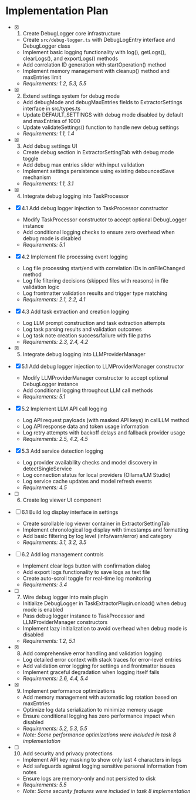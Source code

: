 # Implementation Plan

- [x] 1. Create DebugLogger core infrastructure





  - Create `src/debug-logger.ts` with DebugLogEntry interface and DebugLogger class
  - Implement basic logging functionality with log(), getLogs(), clearLogs(), and exportLogs() methods
  - Add correlation ID generation with startOperation() method
  - Implement memory management with cleanup() method and maxEntries limit
  - _Requirements: 1.2, 5.3, 5.5_

- [x] 2. Extend settings system for debug mode





  - Add debugMode and debugMaxEntries fields to ExtractorSettings interface in src/types.ts
  - Update DEFAULT_SETTINGS with debug mode disabled by default and maxEntries of 1000
  - Update validateSettings() function to handle new debug settings
  - _Requirements: 1.1, 1.4_

- [x] 3. Add debug settings UI





  - Create debug section in ExtractorSettingTab with debug mode toggle
  - Add debug max entries slider with input validation
  - Implement settings persistence using existing debouncedSave mechanism
  - _Requirements: 1.1, 3.1_

- [x] 4. Integrate debug logging into TaskProcessor




- [x] 4.1 Add debug logger injection to TaskProcessor constructor


  - Modify TaskProcessor constructor to accept optional DebugLogger instance
  - Add conditional logging checks to ensure zero overhead when debug mode is disabled
  - _Requirements: 5.1_

- [x] 4.2 Implement file processing event logging


  - Log file processing start/end with correlation IDs in onFileChanged method
  - Log file filtering decisions (skipped files with reasons) in file validation logic
  - Log frontmatter validation results and trigger type matching
  - _Requirements: 2.1, 2.2, 4.1_

- [x] 4.3 Add task extraction and creation logging


  - Log LLM prompt construction and task extraction attempts
  - Log task parsing results and validation outcomes
  - Log task note creation success/failure with file paths
  - _Requirements: 2.3, 2.4, 4.2_

- [x] 5. Integrate debug logging into LLMProviderManager



- [x] 5.1 Add debug logger injection to LLMProviderManager constructor


  - Modify LLMProviderManager constructor to accept optional DebugLogger instance
  - Add conditional logging throughout LLM call methods
  - _Requirements: 5.1_

- [x] 5.2 Implement LLM API call logging


  - Log API request payloads (with masked API keys) in callLLM method
  - Log API response data and token usage information
  - Log retry attempts with backoff delays and fallback provider usage
  - _Requirements: 2.5, 4.2, 4.5_

- [x] 5.3 Add service detection logging


  - Log provider availability checks and model discovery in detectSingleService
  - Log connection status for local providers (Ollama/LM Studio)
  - Log service cache updates and model refresh events
  - _Requirements: 4.5_

- [ ] 6. Create log viewer UI component
- [ ] 6.1 Build log display interface in settings
  - Create scrollable log viewer container in ExtractorSettingTab
  - Implement chronological log display with timestamps and formatting
  - Add basic filtering by log level (info/warn/error) and category
  - _Requirements: 3.1, 3.2, 3.5_

- [ ] 6.2 Add log management controls
  - Implement clear logs button with confirmation dialog
  - Add export logs functionality to save logs as text file
  - Create auto-scroll toggle for real-time log monitoring
  - _Requirements: 3.4_

- [ ] 7. Wire debug logger into main plugin
  - Initialize DebugLogger in TaskExtractorPlugin.onload() when debug mode is enabled
  - Pass debug logger instance to TaskProcessor and LLMProviderManager constructors
  - Implement lazy initialization to avoid overhead when debug mode is disabled
  - _Requirements: 1.2, 5.1_

- [x] 8. Add comprehensive error handling and validation logging


  - Log detailed error context with stack traces for error-level entries
  - Add validation error logging for settings and frontmatter issues
  - Implement graceful degradation when logging itself fails
  - _Requirements: 2.6, 4.4, 5.4_

- [x] 9. Implement performance optimizations
  - Add memory management with automatic log rotation based on maxEntries
  - Optimize log data serialization to minimize memory usage
  - Ensure conditional logging has zero performance impact when disabled
  - _Requirements: 5.2, 5.3, 5.5_
  - _Note: Some performance optimizations were included in task 8 implementation_

- [ ] 10. Add security and privacy protections
  - Implement API key masking to show only last 4 characters in logs
  - Add safeguards against logging sensitive personal information from notes
  - Ensure logs are memory-only and not persisted to disk
  - _Requirements: 5.5_
  - _Note: Some security features were included in task 8 implementation_